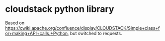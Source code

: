 # cloudstack python library
Based on https://cwiki.apache.org/confluence/display/CLOUDSTACK/Simple+class+for+making+API+calls,+Python, but switched to requests.
